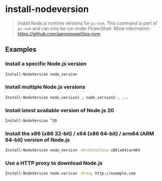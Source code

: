 # install-nodeversion

> Install Node.js runtime versions for `ps-nvm`. This command is part of `ps-nvm` and can only be run under PowerShell. More information: <https://github.com/aaronpowell/ps-nvm>.

## Examples

### Install a specific Node.js version

```bash
Install-NodeVersion node_version
```

### Install multiple Node.js versions

```bash
Install-NodeVersion node_version1 , node_version2 , ...
```

### Install latest available version of Node.js 20

```bash
Install-NodeVersion ^20
```

### Install the x86 (x86 32-bit) / x64 (x86 64-bit) / arm64 (ARM 64-bit) version of Node.js

```bash
Install-NodeVersion node_version -Architecture x86|x64|arm64
```

### Use a HTTP proxy to download Node.js

```bash
Install-NodeVersion node-version -Proxy http://example.com
```
